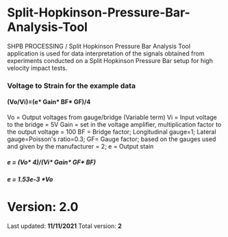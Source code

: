 # Split-Hopkinson-Pressure-Bar-Analysis-Tool
SHPB PROCESSING / Split Hopkinson Pressure Bar Analysis Tool application is used for data interpretation of the signals obtained from experiments conducted on a Split Hopkinson Pressure Bar setup for high velocity impact tests.


### Voltage to Strain for the example data
#### (Vo/Vi)=(e* Gain* BF* GF)/4

Vo = Output voltages from gauge/bridge (Variable term)
Vi = Input voltage to the bridge = 5V
Gain = set in the voltage amplifier, multiplication factor to the output voltage = 100
BF = Bridge factor; Longitudinal gauge=1; Lateral gauge=Poisson's ratio=0.3;
GF= Gauge factor; based on the gauges used and given by the manufacturer = 2;
e = Output stain

##### e = (Vo* 4)/(Vi* Gain* GF* BF)
##### e = 1.53e-3 *Vo

# Version: 2.0 
Last updated: **11/11/2021**
Total version: **2**
